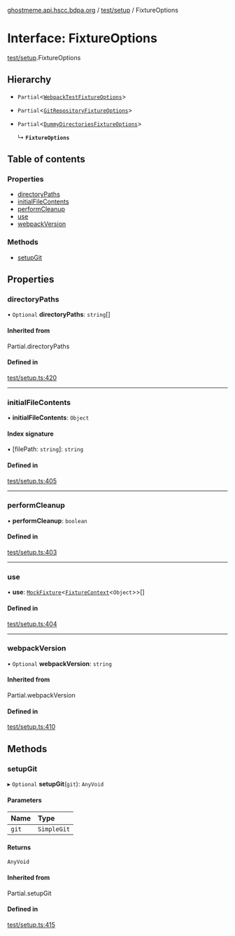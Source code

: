 [ghostmeme.api.hscc.bdpa.org][1] / [test/setup][2] / FixtureOptions

# Interface: FixtureOptions

[test/setup][2].FixtureOptions

## Hierarchy

- `Partial`<[`WebpackTestFixtureOptions`][3]>

- `Partial`<[`GitRepositoryFixtureOptions`][4]>

- `Partial`<[`DummyDirectoriesFixtureOptions`][5]>

  ↳ **`FixtureOptions`**

## Table of contents

### Properties

- [directoryPaths][6]
- [initialFileContents][7]
- [performCleanup][8]
- [use][9]
- [webpackVersion][10]

### Methods

- [setupGit][11]

## Properties

### directoryPaths

• `Optional` **directoryPaths**: `string`\[]

#### Inherited from

Partial.directoryPaths

#### Defined in

[test/setup.ts:420][12]

---

### initialFileContents

• **initialFileContents**: `Object`

#### Index signature

▪ \[filePath: `string`]: `string`

#### Defined in

[test/setup.ts:405][13]

---

### performCleanup

• **performCleanup**: `boolean`

#### Defined in

[test/setup.ts:403][14]

---

### use

• **use**: [`MockFixture`][15]<[`FixtureContext`][16]<`Object`>>\[]

#### Defined in

[test/setup.ts:404][17]

---

### webpackVersion

• `Optional` **webpackVersion**: `string`

#### Inherited from

Partial.webpackVersion

#### Defined in

[test/setup.ts:410][18]

## Methods

### setupGit

▸ `Optional` **setupGit**(`git`): `AnyVoid`

#### Parameters

| Name  | Type        |
| :---- | :---------- |
| `git` | `SimpleGit` |

#### Returns

`AnyVoid`

#### Inherited from

Partial.setupGit

#### Defined in

[test/setup.ts:415][19]

[1]: ../README.md
[2]: ../modules/test_setup.md
[3]: test_setup.WebpackTestFixtureOptions.md
[4]: test_setup.GitRepositoryFixtureOptions.md
[5]: test_setup.DummyDirectoriesFixtureOptions.md
[6]: test_setup.FixtureOptions.md#directorypaths
[7]: test_setup.FixtureOptions.md#initialfilecontents
[8]: test_setup.FixtureOptions.md#performcleanup
[9]: test_setup.FixtureOptions.md#use
[10]: test_setup.FixtureOptions.md#webpackversion
[11]: test_setup.FixtureOptions.md#setupgit
[12]:
  https://github.com/nhscc/ghostmeme.api.hscc.bdpa.org/blob/32c83e2/test/setup.ts#L420
[13]:
  https://github.com/nhscc/ghostmeme.api.hscc.bdpa.org/blob/32c83e2/test/setup.ts#L405
[14]:
  https://github.com/nhscc/ghostmeme.api.hscc.bdpa.org/blob/32c83e2/test/setup.ts#L403
[15]: test_setup.MockFixture.md
[16]: test_setup.FixtureContext.md
[17]:
  https://github.com/nhscc/ghostmeme.api.hscc.bdpa.org/blob/32c83e2/test/setup.ts#L404
[18]:
  https://github.com/nhscc/ghostmeme.api.hscc.bdpa.org/blob/32c83e2/test/setup.ts#L410
[19]:
  https://github.com/nhscc/ghostmeme.api.hscc.bdpa.org/blob/32c83e2/test/setup.ts#L415

